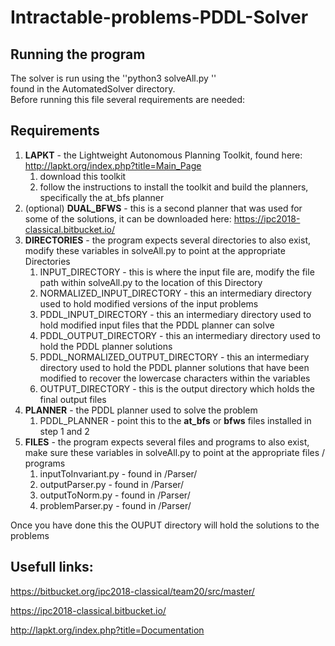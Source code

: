 # Intractable-problems-PDDL-Solver
## Running the program

The solver is run using the ''python3 solveAll.py ''  
found in the AutomatedSolver directory.  
Before running this file several requirements are needed:
## Requirements
1. **LAPKT** - the Lightweight Autonomous Planning Toolkit, found here: http://lapkt.org/index.php?title=Main_Page
	1. download this toolkit
	2. follow the instructions to install the toolkit and build the planners, specifically the at_bfs planner
2. (optional) **DUAL_BFWS** - this is a second planner that was used for some of the solutions, it can be downloaded here: https://ipc2018-classical.bitbucket.io/
3. **DIRECTORIES** - the program expects several directories to also exist, modify these variables in solveAll.py to point at the appropriate Directories
	1. INPUT_DIRECTORY - this is where the input file are, modify the file path within solveAll.py to the location of this Directory
	2. NORMALIZED_INPUT_DIRECTORY - this an intermediary directory used to hold modified versions of the input problems
	3. PDDL_INPUT_DIRECTORY - this an intermediary directory used to hold modified input files that the PDDL planner can solve
	4. PDDL_OUTPUT_DIRECTORY - this an intermediary directory used to hold the PDDL planner solutions
	4. PDDL_NORMALIZED_OUTPUT_DIRECTORY - this an intermediary directory used to hold the PDDL planner solutions that have been modified to recover the lowercase characters within the variables
	5. OUTPUT_DIRECTORY - this is the output directory which holds the final output files
5. **PLANNER** - the PDDL planner used to solve the problem
	1. PDDL_PLANNER - point this to the **at_bfs** or **bfws** files installed in step 1 and 2
4. **FILES** - the program expects several files and programs to also exist, make sure these variables in solveAll.py to point at the appropriate files / programs
	1. inputToInvariant.py - found in /Parser/
	2. outputParser.py - found in /Parser/
	3. outputToNorm.py - found in /Parser/
	4. problemParser.py - found in /Parser/

Once you have done this the OUPUT directory will hold the solutions to the problems

## Usefull links:

https://bitbucket.org/ipc2018-classical/team20/src/master/

https://ipc2018-classical.bitbucket.io/

http://lapkt.org/index.php?title=Documentation
